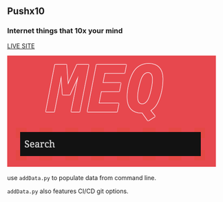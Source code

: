 ## Pushx10
### Internet things that 10x your mind

[LIVE SITE](https://pushx10.github.io)

![ALT:preview](preview.png)


use `addData.py` to populate data from command line.

`addData.py` also features CI/CD git options.